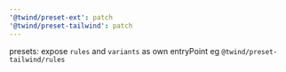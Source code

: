 ```yaml
---
'@twind/preset-ext': patch
'@twind/preset-tailwind': patch
---
```


presets: expose `rules` and `variants` as own entryPoint eg `@twind/preset-tailwind/rules`
